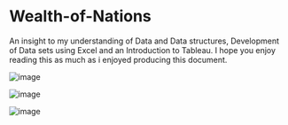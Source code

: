 # Wealth-of-Nations
An insight to my understanding of Data and Data structures, Development of Data sets using Excel and an Introduction to Tableau. I hope you enjoy reading this as much as i enjoyed producing this document.
 

![image](https://user-images.githubusercontent.com/130657071/232029212-8a9721b4-2555-4d7a-906c-95204c686029.png)

![image](https://user-images.githubusercontent.com/130657071/232029319-7762aa3c-8bd2-402f-abc8-40bfcffcf7c4.png)

![image](https://user-images.githubusercontent.com/130657071/232029373-36b212b9-29c3-4208-ac0f-aa841903e797.png)
